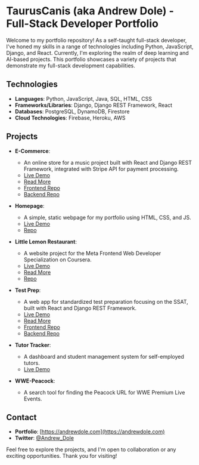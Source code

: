 # TaurusCanis (aka Andrew Dole) - Full-Stack Developer Portfolio

Welcome to my portfolio repository! As a self-taught full-stack developer, 
I've honed my skills in a range of technologies including Python, JavaScript, Django, and React. 
Currently, I'm exploring the realm of deep learning and AI-based projects. This portfolio showcases a variety of projects 
that demonstrate my full-stack development capabilities.

## Technologies

- **Languages**: Python, JavaScript, Java, SQL, HTML, CSS
- **Frameworks/Libraries**: Django, Django REST Framework, React
- **Databases**: PostgreSQL, DynamoDB, Firestore
- **Cloud Technologies**: Firebase, Heroku, AWS

## Projects

- **E-Commerce**:
  - An online store for a music project built with React and Django REST Framework, integrated with Stripe API for payment processing.
  - [Live Demo](https://andrewdole.com/ecommerce/)
  - [Read More](https://github.com/TaurusCanis/portfolio/blob/main/ecommerce-frontend/README.md)
  - [Frontend Repo](https://github.com/TaurusCanis/portfolio/tree/main/ecommerce-frontend)
  - [Backend Repo](https://github.com/TaurusCanis/portfolio/tree/main/ecommerce_backend)

- **Homepage**:
  - A simple, static webpage for my portfolio using HTML, CSS, and JS.
  - [Live Demo](https://andrewdole.com/)
  - [Repo](https://github.com/TaurusCanis/portfolio/tree/main/homepage)

- **Little Lemon Restaurant**:
  - A website project for the Meta Frontend Web Developer Specialization on Coursera.
  - [Live Demo](https://andrewdole.com/restaurant/)
  - [Read More](./restaurant/README.md)
  - [Repo](https://github.com/TaurusCanis/portfolio/tree/main/restaurant)

- **Test Prep**:
  - A web app for standardized test preparation focusing on the SSAT, built with React and Django REST Framework.
  - [Live Demo](https://andrewdole.com/testprep/)
  - [Read More](https://github.com/TaurusCanis/portfolio/blob/main/test_prep_frontend/README.md)
  - [Frontend Repo](https://github.com/TaurusCanis/portfolio/tree/main/test_prep_frontend)
  - [Backend Repo](https://github.com/TaurusCanis/portfolio/tree/main/test_prep_backend)

- **Tutor Tracker**:
  - A dashboard and student management system for self-employed tutors.
  - [Live Demo](https://andrewdole.com/tracker/)

- **WWE-Peacock**:
  - A search tool for finding the Peacock URL for WWE Premium Live Events.

## Contact

- **Portfolio**: [https://andrewdole.com](https://andrewdole.com)
- **Twitter**: [@Andrew_Dole](https://twitter.com/Andrew_Dole)

Feel free to explore the projects, and I'm open to collaboration or any exciting opportunities. Thank you for visiting!

